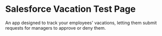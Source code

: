 # Salesforce Vacation Test Page

An app designed to track your employees' vacations, letting them submit requests for managers to approve or deny them.
